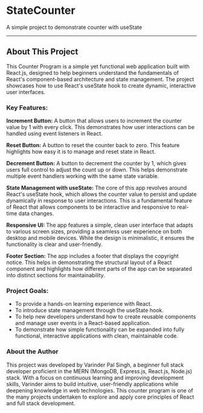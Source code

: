 # StateCounter
A simple project to demonstrate counter with useState

----

## About This Project

This Counter Program is a simple yet functional web application built with React.js, designed to help beginners understand the fundamentals of React's component-based architecture and state management. The project showcases how to use React's useState hook to create dynamic, interactive user interfaces.

### Key Features:

**Increment Button:** A button that allows users to increment the counter value by 1 with every click. This demonstrates how user interactions can be handled using event listeners in React.

**Reset Button:** A button to reset the counter back to zero. This feature highlights how easy it is to manage and reset state in React.

**Decrement Button:** A button to decrement the counter by 1, which gives users full control to adjust the count up or down. This helps demonstrate multiple event handlers working with the same state variable.

**State Management with useState:** The core of this app revolves around React's useState hook, which allows the counter value to persist and update dynamically in response to user interactions. This is a fundamental feature of React that allows components to be interactive and responsive to real-time data changes.

**Responsive UI:** The app features a simple, clean user interface that adapts to various screen sizes, providing a seamless user experience on both desktop and mobile devices. While the design is minimalistic, it ensures the functionality is clear and user-friendly.

**Footer Section:** The app includes a footer that displays the copyright notice. This helps in demonstrating the structural layout of a React component and highlights how different parts of the app can be separated into distinct sections for maintainability.

### Project Goals:
* To provide a hands-on learning experience with React.
* To introduce state management through the useState hook.
* To help new developers understand how to create reusable components and manage user events in a React-based application.
* To demonstrate how simple functionality can be expanded into fully functional, interactive applications with clean, maintainable code.


### About the Author
This project was developed by Varinder Pal Singh, a beginner full stack developer proficient in the MERN (MongoDB, Express.js, React.js, Node.js) stack. With a focus on continuous learning and improving development skills, Varinder aims to build intuitive, user-friendly applications while deepening knowledge in web technologies. This counter program is one of the many projects undertaken to explore and apply core principles of React and full stack development.
